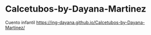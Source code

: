 # Calcetubos-by-Dayana-Martinez
Cuento infantil 
https://ing-dayana.github.io/Calcetubos-by-Dayana-Martinez/
